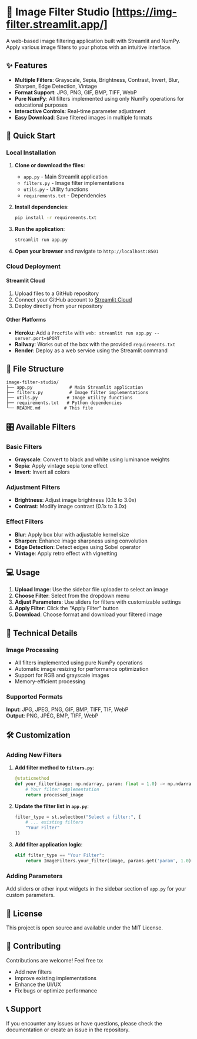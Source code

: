 # 🎨 Image Filter Studio [https://img-filter.streamlit.app/]

A web-based image filtering application built with Streamlit and NumPy. Apply various image filters to your photos with an intuitive interface.

## ✨ Features

- **Multiple Filters**: Grayscale, Sepia, Brightness, Contrast, Invert, Blur, Sharpen, Edge Detection, Vintage
- **Format Support**: JPG, PNG, GIF, BMP, TIFF, WebP
- **Pure NumPy**: All filters implemented using only NumPy operations for educational purposes
- **Interactive Controls**: Real-time parameter adjustment
- **Easy Download**: Save filtered images in multiple formats

## 🚀 Quick Start

### Local Installation

1. **Clone or download the files**:
   - `app.py` - Main Streamlit application
   - `filters.py` - Image filter implementations
   - `utils.py` - Utility functions
   - `requirements.txt` - Dependencies

2. **Install dependencies**:
   ```bash
   pip install -r requirements.txt
   ```

3. **Run the application**:
   ```bash
   streamlit run app.py
   ```

4. **Open your browser** and navigate to `http://localhost:8501`

### Cloud Deployment

#### Streamlit Cloud
1. Upload files to a GitHub repository
2. Connect your GitHub account to [Streamlit Cloud](https://share.streamlit.io/)
3. Deploy directly from your repository

#### Other Platforms
- **Heroku**: Add a `Procfile` with `web: streamlit run app.py --server.port=$PORT`
- **Railway**: Works out of the box with the provided `requirements.txt`
- **Render**: Deploy as a web service using the Streamlit command

## 📁 File Structure

```
image-filter-studio/
├── app.py              # Main Streamlit application
├── filters.py          # Image filter implementations
├── utils.py           # Image utility functions
├── requirements.txt   # Python dependencies
└── README.md         # This file
```

## 🎛️ Available Filters

### Basic Filters
- **Grayscale**: Convert to black and white using luminance weights
- **Sepia**: Apply vintage sepia tone effect
- **Invert**: Invert all colors

### Adjustment Filters
- **Brightness**: Adjust image brightness (0.1x to 3.0x)
- **Contrast**: Modify image contrast (0.1x to 3.0x)

### Effect Filters
- **Blur**: Apply box blur with adjustable kernel size
- **Sharpen**: Enhance image sharpness using convolution
- **Edge Detection**: Detect edges using Sobel operator
- **Vintage**: Apply retro effect with vignetting

## 💻 Usage

1. **Upload Image**: Use the sidebar file uploader to select an image
2. **Choose Filter**: Select from the dropdown menu
3. **Adjust Parameters**: Use sliders for filters with customizable settings
4. **Apply Filter**: Click the "Apply Filter" button
5. **Download**: Choose format and download your filtered image

## 🔧 Technical Details

### Image Processing
- All filters implemented using pure NumPy operations
- Automatic image resizing for performance optimization
- Support for RGB and grayscale images
- Memory-efficient processing

### Supported Formats
**Input**: JPG, JPEG, PNG, GIF, BMP, TIFF, TIF, WebP  
**Output**: PNG, JPEG, BMP, TIFF, WebP

## 🛠️ Customization

### Adding New Filters

1. **Add filter method to `filters.py`**:
   ```python
   @staticmethod
   def your_filter(image: np.ndarray, param: float = 1.0) -> np.ndarray:
       # Your filter implementation
       return processed_image
   ```

2. **Update the filter list in `app.py`**:
   ```python
   filter_type = st.selectbox("Select a filter:", [
       # ... existing filters
       "Your Filter"
   ])
   ```

3. **Add filter application logic**:
   ```python
   elif filter_type == "Your Filter":
       return ImageFilters.your_filter(image, params.get('param', 1.0))
   ```

### Adding Parameters
Add sliders or other input widgets in the sidebar section of `app.py` for your custom parameters.

## 📝 License

This project is open source and available under the MIT License.

## 🤝 Contributing

Contributions are welcome! Feel free to:
- Add new filters
- Improve existing implementations
- Enhance the UI/UX
- Fix bugs or optimize performance

## 📞 Support

If you encounter any issues or have questions, please check the documentation or create an issue in the repository.